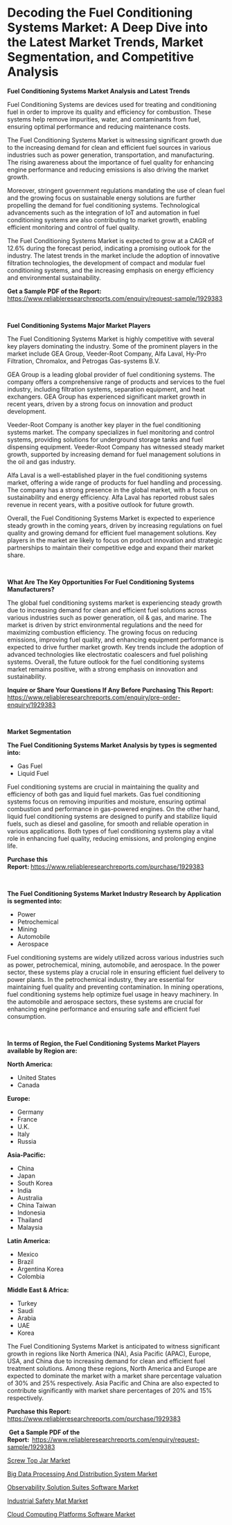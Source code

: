<p><h1>Decoding the Fuel Conditioning Systems Market: A Deep Dive into the Latest Market Trends, Market Segmentation, and Competitive Analysis</h1></p><p><strong>Fuel Conditioning Systems Market Analysis and Latest Trends</strong></p>
<p><p>Fuel Conditioning Systems are devices used for treating and conditioning fuel in order to improve its quality and efficiency for combustion. These systems help remove impurities, water, and contaminants from fuel, ensuring optimal performance and reducing maintenance costs.</p><p>The Fuel Conditioning Systems Market is witnessing significant growth due to the increasing demand for clean and efficient fuel sources in various industries such as power generation, transportation, and manufacturing. The rising awareness about the importance of fuel quality for enhancing engine performance and reducing emissions is also driving the market growth.</p><p>Moreover, stringent government regulations mandating the use of clean fuel and the growing focus on sustainable energy solutions are further propelling the demand for fuel conditioning systems. Technological advancements such as the integration of IoT and automation in fuel conditioning systems are also contributing to market growth, enabling efficient monitoring and control of fuel quality.</p><p>The Fuel Conditioning Systems Market is expected to grow at a CAGR of 12.6% during the forecast period, indicating a promising outlook for the industry. The latest trends in the market include the adoption of innovative filtration technologies, the development of compact and modular fuel conditioning systems, and the increasing emphasis on energy efficiency and environmental sustainability.</p></p>
<p><strong>Get a Sample PDF of the Report:&nbsp;</strong> <a href="https://www.reliableresearchreports.com/enquiry/request-sample/1929383">https://www.reliableresearchreports.com/enquiry/request-sample/1929383</a></p>
<p>&nbsp;</p>
<p><strong>Fuel Conditioning Systems Major Market Players</strong></p>
<p><p>The Fuel Conditioning Systems Market is highly competitive with several key players dominating the industry. Some of the prominent players in the market include GEA Group, Veeder-Root Company, Alfa Laval, Hy-Pro Filtration, Chromalox, and Petrogas Gas-systems B.V.</p><p>GEA Group is a leading global provider of fuel conditioning systems. The company offers a comprehensive range of products and services to the fuel industry, including filtration systems, separation equipment, and heat exchangers. GEA Group has experienced significant market growth in recent years, driven by a strong focus on innovation and product development.</p><p>Veeder-Root Company is another key player in the fuel conditioning systems market. The company specializes in fuel monitoring and control systems, providing solutions for underground storage tanks and fuel dispensing equipment. Veeder-Root Company has witnessed steady market growth, supported by increasing demand for fuel management solutions in the oil and gas industry.</p><p>Alfa Laval is a well-established player in the fuel conditioning systems market, offering a wide range of products for fuel handling and processing. The company has a strong presence in the global market, with a focus on sustainability and energy efficiency. Alfa Laval has reported robust sales revenue in recent years, with a positive outlook for future growth.</p><p>Overall, the Fuel Conditioning Systems Market is expected to experience steady growth in the coming years, driven by increasing regulations on fuel quality and growing demand for efficient fuel management solutions. Key players in the market are likely to focus on product innovation and strategic partnerships to maintain their competitive edge and expand their market share.</p></p>
<p>&nbsp;</p>
<p><strong>What Are The Key Opportunities For Fuel Conditioning Systems Manufacturers?</strong></p>
<p><p>The global fuel conditioning systems market is experiencing steady growth due to increasing demand for clean and efficient fuel solutions across various industries such as power generation, oil & gas, and marine. The market is driven by strict environmental regulations and the need for maximizing combustion efficiency. The growing focus on reducing emissions, improving fuel quality, and enhancing equipment performance is expected to drive further market growth. Key trends include the adoption of advanced technologies like electrostatic coalescers and fuel polishing systems. Overall, the future outlook for the fuel conditioning systems market remains positive, with a strong emphasis on innovation and sustainability.</p></p>
<p><strong>Inquire or Share Your Questions If Any Before Purchasing This Report:</strong> <a href="https://www.reliableresearchreports.com/enquiry/pre-order-enquiry/1929383">https://www.reliableresearchreports.com/enquiry/pre-order-enquiry/1929383</a></p>
<p>&nbsp;</p>
<p><strong>Market Segmentation</strong></p>
<p><strong>The Fuel Conditioning Systems Market Analysis by types is segmented into:</strong></p>
<p><ul><li>Gas Fuel</li><li>Liquid Fuel</li></ul></p>
<p><p>Fuel conditioning systems are crucial in maintaining the quality and efficiency of both gas and liquid fuel markets. Gas fuel conditioning systems focus on removing impurities and moisture, ensuring optimal combustion and performance in gas-powered engines. On the other hand, liquid fuel conditioning systems are designed to purify and stabilize liquid fuels, such as diesel and gasoline, for smooth and reliable operation in various applications. Both types of fuel conditioning systems play a vital role in enhancing fuel quality, reducing emissions, and prolonging engine life.</p></p>
<p><strong>Purchase this Report:&nbsp;</strong><a href="https://www.reliableresearchreports.com/purchase/1929383">https://www.reliableresearchreports.com/purchase/1929383</a></p>
<p>&nbsp;</p>
<p><strong>The Fuel Conditioning Systems Market Industry Research by Application is segmented into:</strong></p>
<p><ul><li>Power</li><li>Petrochemical</li><li>Mining</li><li>Automobile</li><li>Aerospace</li></ul></p>
<p><p>Fuel conditioning systems are widely utilized across various industries such as power, petrochemical, mining, automobile, and aerospace. In the power sector, these systems play a crucial role in ensuring efficient fuel delivery to power plants. In the petrochemical industry, they are essential for maintaining fuel quality and preventing contamination. In mining operations, fuel conditioning systems help optimize fuel usage in heavy machinery. In the automobile and aerospace sectors, these systems are crucial for enhancing engine performance and ensuring safe and efficient fuel consumption.</p></p>
<p>&nbsp;</p>
<p><strong>In terms of Region, the Fuel Conditioning Systems Market Players available by Region are:</strong></p>
<p>
    <p> <strong> North America: </strong>
        <ul>
            <li>United States</li>
            <li>Canada</li>
        </ul>
        </p> 
    <p> <strong> Europe: </strong>
        <ul>
            <li>Germany</li>
            <li>France</li>
            <li>U.K.</li>
            <li>Italy</li>
            <li>Russia</li>
        </ul>
        </p> 
    <p> <strong> Asia-Pacific: </strong>
        <ul>
            <li>China</li>
            <li>Japan</li>
            <li>South Korea</li>
            <li>India</li>
            <li>Australia</li>
            <li>China Taiwan</li>
            <li>Indonesia</li>
            <li>Thailand</li>
            <li>Malaysia</li>
        </ul>
        </p> 
    <p> <strong> Latin America: </strong>
        <ul>
            <li>Mexico</li>
            <li>Brazil</li>
            <li>Argentina Korea</li>
            <li>Colombia</li>
        </ul>
        </p> 
    <p> <strong> Middle East & Africa: </strong>
        <ul>
            <li>Turkey</li>
            <li>Saudi</li>
            <li>Arabia</li>
            <li>UAE</li>
            <li>Korea</li>
        </ul>
    </p>
    </p>
<p><p>The Fuel Conditioning Systems Market is anticipated to witness significant growth in regions like North America (NA), Asia Pacific (APAC), Europe, USA, and China due to increasing demand for clean and efficient fuel treatment solutions. Among these regions, North America and Europe are expected to dominate the market with a market share percentage valuation of 30% and 25% respectively. Asia Pacific and China are also expected to contribute significantly with market share percentages of 20% and 15% respectively.</p></p>
<p><strong>Purchase this Report: </strong><a href="https://www.reliableresearchreports.com/purchase/1929383">https://www.reliableresearchreports.com/purchase/1929383</a></p>
<p>&nbsp;<strong>Get a Sample PDF of the Report:&nbsp;&nbsp;</strong><a href="https://www.reliableresearchreports.com/enquiry/request-sample/1929383">https://www.reliableresearchreports.com/enquiry/request-sample/1929383</a></p>
<p><strong></strong></p>
<p><p><a href="https://view.publitas.com/reportprime-1/screw-top-jar-market-research-report-unlocks-analysis-on-the-market-financial-status-market-size-and-market-revenue-upto-2031/">Screw Top Jar Market</a></p><p><a href="https://circular-yam-9b9.notion.site/Big-Data-Processing-And-Distribution-System-Market-Provides-Detailed-Segmentation-of-this-Market-bas-3ee7da89f4a04f33ba0c90926a32e393">Big Data Processing And Distribution System Market</a></p><p><a href="https://copper-carbon-84f.notion.site/Observability-Solution-Suites-Software-Market-Furnish-Information-about-Market-Size-Market-Share-M-0f08428e5e544ab6b53b689a67a74b7d">Observability Solution Suites Software Market</a></p><p><a href="https://view.publitas.com/reportprime-1/industrial-safety-mat-market-share-market-new-trends-analysis-report-by-type-by-application-by-end-use-by-region-and-segment-forecasts-2024-2031/">Industrial Safety Mat Market</a></p><p><a href="https://gratis-rainforest-2ca.notion.site/Cloud-Computing-Platforms-Software-Market-Research-Report-Provides-Critical-Insights-that-can-help-S-9263f1c0f1a7413e949c93bd30e027c8">Cloud Computing Platforms Software Market</a></p></p>
